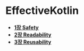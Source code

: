 # EffectiveKotlin

- **[1장 Safety](Chapter1/1장%20요약.md)**
- **[2장 Readability](Chapter2/2장%20요약.md)**
- **[3장 Reusability](Chapter3/3장%20정리.md)**